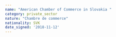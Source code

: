 ```yaml
---
name: "American Chamber of Commerce in Slovakia "
category: private_sector
nature: "Chambre de commerce"
nationality: SVK
date_signed: '2018-11-12'
---
```

    